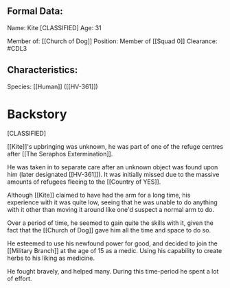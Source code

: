 ## Formal Data:
Name: Kite \[CLASSIFIED]
Age: 31

Member of: [[Church of Dog]]
Position: Member of [[Squad 0]]
Clearance: #CDL3 

## Characteristics:
Species: [[Human]] ([[HV-361]])

# Backstory
\[CLASSIFIED]

[[Kite]]'s upbringing was unknown, he was part of one of the refuge centres after [[The Seraphos Extermination]].

He was taken in to separate care after an unknown object was found upon him (later designated [[HV-361]]). It was initially missed due to the massive amounts of refugees fleeing to the [[Country of YES]].

Although [[Kite]] claimed to have had the arm for a long time, his experience with it was quite low, seeing that he was unable to do anything with it other than moving it around like one'd suspect a normal arm to do.

Over a period of time, he seemed to gain quite the skills with it, given the fact that the [[Church of Dog]] gave him all the time and space to do so.

He esteemed to use his newfound power for good, and decided to join the [[Military Branch]] at the age of 15 as a medic. Using his capability to create herbs to his liking as medicine.

He fought bravely, and helped many. During this time-period he spent a lot of effort.



